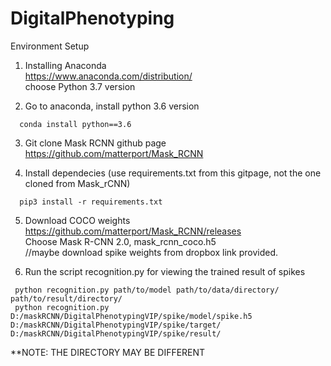 # DigitalPhenotyping
Environment Setup

1. Installing Anaconda <br />
  https://www.anaconda.com/distribution/<br />
  choose Python 3.7 version<br />
  
2. Go to anaconda, install python 3.6 version<br />
```
  conda install python==3.6
```
3. Git clone Mask RCNN github page<br />
  https://github.com/matterport/Mask_RCNN<br />
  
4. Install dependecies (use requirements.txt from this gitpage, not the one cloned from Mask_rCNN)<br />
```
  pip3 install -r requirements.txt
```
5. Download COCO weights<br />
  https://github.com/matterport/Mask_RCNN/releases<br />
  Choose Mask R-CNN 2.0, mask_rcnn_coco.h5<br />
  //maybe download spike weights from dropbox link provided. 
  
 6. Run the script recognition.py for viewing the trained result of spikes<br />
 ```
  python recognition.py path/to/model path/to/data/directory/ path/to/result/directory/
  python recognition.py D:/maskRCNN/DigitalPhenotypingVIP/spike/model/spike.h5 D:/maskRCNN/DigitalPhenotypingVIP/spike/target/       D:/maskRCNN/DigitalPhenotypingVIP/spike/result/
  ```
**NOTE: THE DIRECTORY MAY BE DIFFERENT<br />

